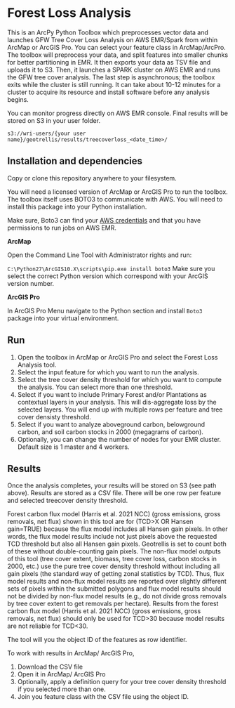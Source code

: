 # Forest Loss Analysis

This is an ArcPy Python Toolbox which preprocesses vector data and launches
GFW Tree Cover Loss Analysis on AWS EMR/Spark from within ArcMap or ArcGIS Pro.
You can select your feature class in ArcMap/ArcPro. The toolbox will preprocess your data,
and split features into smaller chunks for better partitioning in EMR. 
It then exports your data as TSV file and uploads it to S3.
Then, it launches a SPARK cluster on AWS EMR and runs the GFW tree cover analysis.
The last step is asynchronous; the toolbox exits while the cluster is still running.
It can take about 10-12 minutes for a cluster to acquire its resource and install software before any analysis begins.

You can monitor progress directly on AWS EMR console. Final results will be stored on S3 in your user folder.

`s3://wri-users/{your user name}/geotrellis/results/treecoverloss_<date_time>/`

## Installation and dependencies

Copy or clone this repository anywhere to your filesystem.

You will need a licensed version of ArcMap or ArcGIS Pro to run the toolbox. The toolbox itself
uses BOTO3 to communicate with AWS. You will need to install this package into your Python
installation.

Make sure, Boto3 can find your [AWS credentials](https://boto3.amazonaws.com/v1/documentation/api/latest/guide/configuration.html) and that you have permissions to run jobs on AWS EMR.

__ArcMap__

Open the Command Line Tool with Administrator rights and run:

`C:\Python27\ArcGIS10.X\scripts\pip.exe install boto3`
Make sure you select the correct Python version which correspond with your ArcGIS version number.


__ArcGIS Pro__

In ArcGIS Pro Menu navigate to the Python section and install `Boto3` package into
your virtual environment.

## Run

1. Open the toolbox in ArcMap or ArcGIS Pro and select the Forest Loss Analysis tool.
2. Select the input feature for which you want to run the analysis.
3. Select the tree cover density threshold for which you want to compute the analysis.
You can select  more than one threshold.
4. Select if you want to include Primary Forest and/or Plantations as contextual layers in your analysis.
This will dis-aggregate loss by the selected layers.
You will end up with multiple rows per feature and tree cover densisty threshold.
5. Select if you want to analyze aboveground carbon, belowground carbon, and soil carbon stocks in 2000 (megagrams of carbon).   
6. Optionally, you can change the number of nodes for your EMR cluster. Default size is 1 master and 4 workers.

## Results

Once the analysis completes, your results will be stored on S3 (see path above).
Results are stored as a CSV file. There will be one row per feature and selected
treecover density threshold.

Forest carbon flux model (Harris et al. 2021 NCC) (gross emissions, gross removals, net flux)
shown in this tool are for (TCD>X OR Hansen gain=TRUE) because the flux model includes all Hansen gain pixels. 
In other words, the flux model results include not just pixels above the requested TCD threshold but also all 
Hansen gain pixels. Geotrellis is set to count both of these without double-counting gain pixels.
The non-flux model outputs of this tool (tree cover extent, biomass, tree cover loss, carbon stocks in 2000, etc.) 
use the pure tree cover density threshold without including all gain pixels (the standard way of getting zonal statistics by TCD).
Thus, flux model results and non-flux model results are reported over slightly different sets of pixels within the 
submitted polygons and flux model results should not be divided by non-flux model results 
(e.g., do not divide gross removals by tree cover extent to get removals per hectare).
Results from the forest carbon flux model (Harris et al. 2021 NCC) (gross emissions, gross removals, net flux) 
should only be used for TCD>30 because model results are not reliable for TCD<30. 

The tool will you the object ID of the features as row identifier.

To work with results in ArcMap/ ArcGIS Pro,
1. Download the CSV file
2. Open it in ArcMap/ ArcGIS Pro
3. Optionally, apply a definition query for your tree cover density threshold if you selected more than one.
4. Join you feature class with the CSV file using the object ID.

